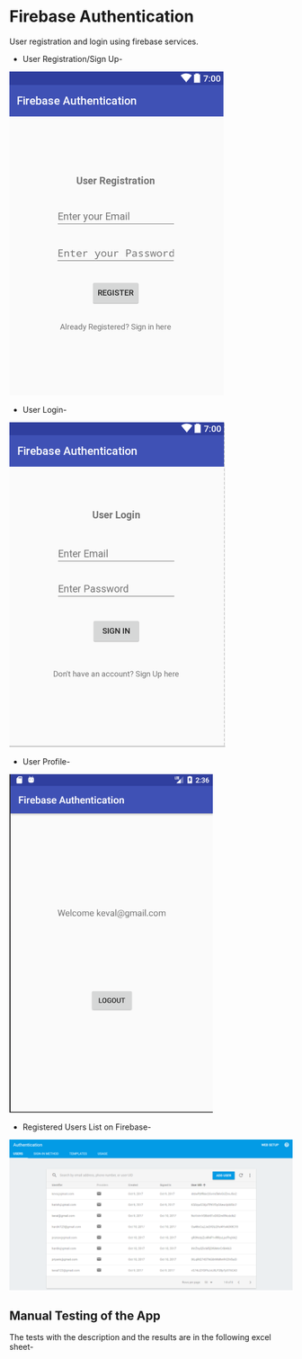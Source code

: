 # Firebase Authentication
User registration and login using firebase services.


* User Registration/Sign Up-

![](images/UserRegistration.PNG)


* User Login-

![](images/UserLogin.PNG)


* User Profile-

![](images/UserProfile.PNG)


* Registered Users List on Firebase-

![](images/Authentication.PNG)

## Manual Testing of the App

The tests with the description and the results are in the following excel sheet-

![]()
